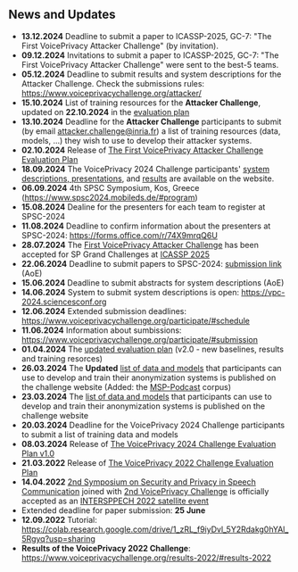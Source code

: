 ## News and Updates ##
- **13.12.2024** Deadline to submit a paper to ICASSP-2025, GC-7: "The First VoicePrivacy Attacker Challenge" (by invitation).
- **09.12.2024** Invitations to submit a paper to ICASSP-2025, GC-7: "The First VoicePrivacy Attacker Challenge" were sent to the best-5 teams. 
- **05.12.2024** Deadline to submit results and system descriptions for the Attacker Challenge. Check the submissions rules: https://www.voiceprivacychallenge.org/attacker/
- **15.10.2024** List of training resources for the **Attacker Challenge**, updated on **22.10.2024** in the [evaluation plan](https://www.voiceprivacychallenge.org/attacker/docs/Attacker_Challenge_Eval_Plan_v2.2.pdf)
- **13.10.2024** Deadline for the **Attacker Challenge** participants to submit (by email attacker.challenge@inria.fr) a list of training resources (data, models, ...) they wish to use to develop their attacker systems.
- **02.10.2024** Release of [The First VoicePrivacy Attacker Challenge Evaluation Plan](https://www.voiceprivacychallenge.org/attacker/docs/Attacker_Challenge_Eval_Plan.pdf) 
- **18.09.2024** The VoicePrivacy 2024 Challenge participants' [system descriptions, presentations](https://www.voiceprivacychallenge.org/vp2024/#systems2024), and [results](https://www.voiceprivacychallenge.org/vp2024/#results-2024) are available on the website.
- **06.09.2024** 4th SPSC Symposium, Kos, Greece (https://www.spsc2024.mobileds.de/#program)
- **15.08.2024** Dealine for the presenters for each team to register at SPSC-2024
- **11.08.2024** Deadline to confirm information about the presenters at SPSC-2024: https://forms.office.com/r/74X9mrqQ6U
- **28.07.2024** The [First VoicePrivacy Attacker Challenge](https://www.voiceprivacychallenge.org/attacker/) has been accepted for SP Grand Challenges at [ICASSP 2025](https://2025.ieeeicassp.org/)
- **22.06.2024** Deadline to submit papers to SPSC-2024: [submission link](https://openreview.net/group?id=ISCA-Speech.org%2FSIG-SPSC%2F2024%2FSymposium&classes=underline) (AoE)
- **15.06.2024** Deadline to submit abstracts for system descriptions (AoE)
- **14.06.2024** System to submit system descriptions is open: https://vpc-2024.sciencesconf.org 
- **12.06.2024** Extended submission deadlines: https://www.voiceprivacychallenge.org/participate/#schedule
- **11.06.2024** Information about sumbissions: https://www.voiceprivacychallenge.org/participate/#submission
- **01.04.2024** The [updated evaluation plan](https://www.voiceprivacychallenge.org/docs/VoicePrivacy_2024_Eval_Plan_v2.0.pdf) (v2.0 - new baselines, results and training resorces)
-  **26.03.2024** The **Updated** [list of data and models](https://www.voiceprivacychallenge.org/docs/VoicePrivacy_2024_Challenge_Final_list_of_models_and_data_for_training_anonymization_systems_-_26.03.2024.pdf) that participants can use to develop and train their anonymization systems is published on the challenge website (Added: the [MSP-Podcast](https://ecs.utdallas.edu/research/researchlabs/msp-lab/MSP-Podcast.html) corpus)
-  **23.03.2024** The [list of data and models](https://www.voiceprivacychallenge.org/docs/VoicePrivacy_2024_Challenge_Final_list_of_models_and_data_for_training_anonymization_systems.pdf) that participants can use to develop and train their anonymization systems is published on the challenge website
-  **20.03.2024** Deadline for the VoicePrivacy 2024 Challenge participants to submit a list of training data and models
-  **08.03.2024** Release of [The VoicePrivacy 2024 Challenge Evaluation Plan v1.0](https://www.voiceprivacychallenge.org/docs/VoicePrivacy_2024_Eval_Plan_v1.0.pdf)
-  **21.03.2022** Release of [The VoicePrivacy 2022 Challenge Evaluation Plan](https://www.voiceprivacychallenge.org/vp2020/docs/VoicePrivacy_2022_Eval_Plan_v1.0.pdf)
-  **14.04.2022** [2nd Symposium on Security and Privacy in Speech Communication](https://symposium2022.spsc-sig.org/) joined with [2nd VoicePrivacy Challenge](https://www.voiceprivacychallenge.org/) is officially accepted as an [INTERSPPECH 2022 satellite event](https://interspeech2022.org/program/satellite.php)
-  Extended deadline for paper submission: **25 June**
-  **12.09.2022** Tutorial: https://colab.research.google.com/drive/1_zRL_f9iyDvl_5Y2Rdakg0hYAl_5Rgyq?usp=sharing
-  **Results of the VoicePrivacy 2022 Challenge**: https://www.voiceprivacychallenge.org/results-2022/#results-2022


<!--
**Voice-Privacy-Challenge/Voice-Privacy-Challenge** is a ✨ _special_ ✨ repository because its `README.md` (this file) appears on your GitHub profile.
